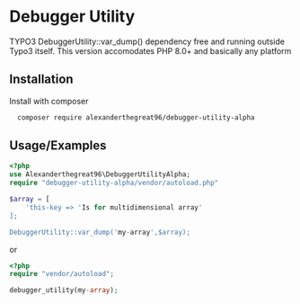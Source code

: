
# Debugger Utility

TYPO3 DebuggerUtility::var_dump() dependency free and running outside Typo3 itself.
This version accomodates PHP 8.0+ and basically any platform


## Installation

Install with composer

```bash
  composer require alexanderthegreat96/debugger-utility-alpha
```
    
## Usage/Examples

```php
<?php
use Alexanderthegreat96\DebuggerUtilityAlpha;
require "debugger-utility-alpha/vendor/autoload.php"

$array = [
    'this-key => 'Is for multidimensional array'
];

DebuggerUtility::var_dump('my-array',$array);

```
or

```php
<?php
require "vendor/autoload";

debugger_utility(my-array);
```

